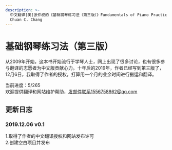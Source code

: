 ```yaml
---
description: >-
  中文翻译[美]张仲权的《基础钢琴练习法（第三版）》Fundamentals of Piano Practice(Third Edition) by
  Chuan C. Chang
---
```


# 基础钢琴练习法（第三版）

从2009年开始，这本书开始流行于学琴人士，网上出现了很多讨论，也有很多参与翻译的志愿者为中文版贡献心力。十年后的2019年，作者已经写到第三版了，12月6日，我取得了作者的授权，打算用一个月的业余时间进行搬运和翻译。

当前进度：5/265  
欢迎提供翻译和网站维护帮助，发邮件联系1556758862@qq.com

## 更新日志

### 2019.12.06 v0.1

1.取得了作者的中文翻译授权和网站发布许可  
2.创建空白项目并发布

